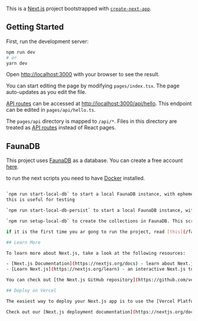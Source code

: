 This is a [Next.js](https://nextjs.org/) project bootstrapped with [`create-next-app`](https://github.com/vercel/next.js/tree/canary/packages/create-next-app).

## Getting Started

First, run the development server:

```bash
npm run dev
# or
yarn dev
```

Open [http://localhost:3000](http://localhost:3000) with your browser to see the result.

You can start editing the page by modifying `pages/index.tsx`. The page auto-updates as you edit the file.

[API routes](https://nextjs.org/docs/api-routes/introduction) can be accessed at [http://localhost:3000/api/hello](http://localhost:3000/api/hello). This endpoint can be edited in `pages/api/hello.ts`.

The `pages/api` directory is mapped to `/api/*`. Files in this directory are treated as [API routes](https://nextjs.org/docs/api-routes/introduction) instead of React pages.

## FaunaDB

This project uses [FaunaDB](https://fauna.com/) as a database. You can create a free account [here](https://dashboard.fauna.com/accounts/register).

to run the next scripts you need to have [Docker](https://www.docker.com) installed.

```bash

`npm run start-local-db` to start a local FaunaDB instance, with ephemeral data. That means everytime the container is stopped, all data will be lost.
this is useful for testing

`npm run start-local-db-persist` to start a local FaunaDB instance, with persistent data. That means everytime the container is stopped, all data will be persisted.

`npm run setup-local-db` to create the collections in FaunaDB. This script will also create the indexes and functions.

if it is the first time you ar gong to run the project, read [this](/fauna/README.md)

## Learn More

To learn more about Next.js, take a look at the following resources:

- [Next.js Documentation](https://nextjs.org/docs) - learn about Next.js features and API.
- [Learn Next.js](https://nextjs.org/learn) - an interactive Next.js tutorial.

You can check out [the Next.js GitHub repository](https://github.com/vercel/next.js/) - your feedback and contributions are welcome!

## Deploy on Vercel

The easiest way to deploy your Next.js app is to use the [Vercel Platform](https://vercel.com/new?utm_medium=default-template&filter=next.js&utm_source=create-next-app&utm_campaign=create-next-app-readme) from the creators of Next.js.

Check out our [Next.js deployment documentation](https://nextjs.org/docs/deployment) for more details.
